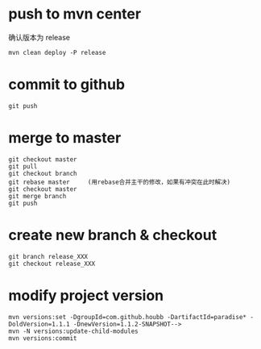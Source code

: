 # push to mvn center

确认版本为 release

```
mvn clean deploy -P release
```

# commit to github

```
git push
```

# merge to master

```
git checkout master
git pull
git checkout branch
git rebase master     (用rebase合并主干的修改，如果有冲突在此时解决)
git checkout master
git merge branch
git push
```

# create new branch & checkout 

```
git branch release_XXX
git checkout release_XXX
```

# modify project version

```
mvn versions:set -DgroupId=com.github.houbb -DartifactId=paradise* -DoldVersion=1.1.1 -DnewVersion=1.1.2-SNAPSHOT-->
mvn -N versions:update-child-modules
mvn versions:commit
```

